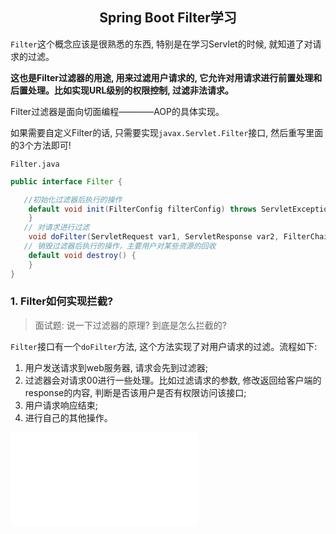 ## <center>Spring Boot Filter学习</center>

`Filter`这个概念应该是很熟悉的东西, 特别是在学习Servlet的时候, 就知道了对请求的过滤。

**这也是Filter过滤器的用途, 用来过滤用户请求的, 它允许对用请求进行前置处理和后置处理。比如实现URL级别的权限控制, 过滤非法请求。**

Filter过滤器是面向切面编程————AOP的具体实现。

如果需要自定义Filter的话, 只需要实现`javax.Servlet.Filter`接口, 然后重写里面的3个方法即可!

`Filter.java`

```java
public interface Filter {

   //初始化过滤器后执行的操作
    default void init(FilterConfig filterConfig) throws ServletException {
    }
   // 对请求进行过滤
    void doFilter(ServletRequest var1, ServletResponse var2, FilterChain var3) throws IOException, ServletException;
   // 销毁过滤器后执行的操作，主要用户对某些资源的回收
    default void destroy() {
    }
}
```

### 1. Filter如何实现拦截?

> 面试题: 说一下过滤器的原理? 到底是怎么拦截的?

`Filter`接口有一个`doFilter`方法, 这个方法实现了对用户请求的过滤。流程如下:

1. 用户发送请求到web服务器, 请求会先到过滤器;
2. 过滤器会对请求00进行一些处理。比如过滤请求的参数, 修改返回给客户端的response的内容, 判断是否该用户是否有权限访问该接口;
3. 用户请求响应结束;
4. 进行自己的其他操作。

![SpringBoot_filter](/develop_framework/SpringBoot/SpringBoot_Filter.md)